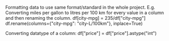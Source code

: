 Formatting data to use same format/standard in the whole project.
E.g. Converting miles per gallon to litres per 100 km for every value in a column and then renaming the column.
df[city-mpg] = 235/df["city-mpg"]
df.rename(columns={"city-mpg": "city-L/100km"}, inplace=True)

Converting datatype of a column:
df["price"] = df["price"].astype("int")